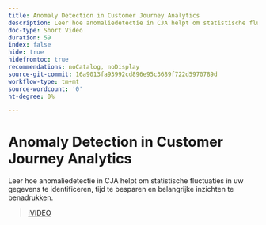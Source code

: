 ```yaml
---
title: Anomaly Detection in Customer Journey Analytics
description: Leer hoe anomaliedetectie in CJA helpt om statistische fluctuaties in uw gegevens te identificeren, tijd te besparen en belangrijke inzichten te benadrukken.
doc-type: Short Video
duration: 59
index: false
hide: true
hidefromtoc: true
recommendations: noCatalog, noDisplay
source-git-commit: 16a9013fa93992cd896e95c3689f722d5970789d
workflow-type: tm+mt
source-wordcount: '0'
ht-degree: 0%

---
```



# Anomaly Detection in Customer Journey Analytics

Leer hoe anomaliedetectie in CJA helpt om statistische fluctuaties in uw gegevens te identificeren, tijd te besparen en belangrijke inzichten te benadrukken.

<!-- 72_S106_3442453_58_anomaly-detection-in-customer-journey-analytics -->
>[!VIDEO](https://video.tv.adobe.com/v/3458302/?learn=on&enablevpops=true)

